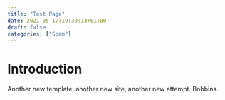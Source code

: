 ```yaml
---
title: "Test Page"
date: 2021-05-17T19:39:13+01:00
draft: false
categories: ["Spam"]
---
```


# Introduction

Another new template, another new site, another new attempt. Bobbins.

